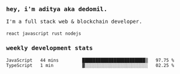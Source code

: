 <samp>
    <h3>hey, i'm aditya aka dedomil.</h3>
    I'm a full stack web & blockchain developer. 
    <br />
    <br />
    <code>react</code> <code>javascript</code> <code>rust</code> <code>nodejs</code>
    <h3>weekly development stats</h3>
    <!--START_SECTION:waka-->

```txt
JavaScript   44 mins         ████████████████████████▒   97.75 %
TypeScript   1 min           ▓░░░░░░░░░░░░░░░░░░░░░░░░   02.25 %
```

<!--END_SECTION:waka-->
</samp>
